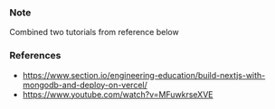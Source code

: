 ### Note
Combined two tutorials from reference below

### References
- https://www.section.io/engineering-education/build-nextjs-with-mongodb-and-deploy-on-vercel/
- https://www.youtube.com/watch?v=MFuwkrseXVE